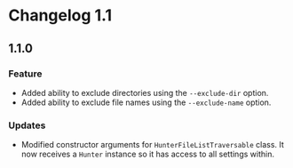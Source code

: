 # Changelog 1.1

## 1.1.0

### Feature

 - Added ability to exclude directories using the `--exclude-dir` option.
 - Added ability to exclude file names using the `--exclude-name` option.

### Updates

 - Modified constructor arguments for `HunterFileListTraversable` class. It now receives a `Hunter` instance so it has
   access to all settings within.
